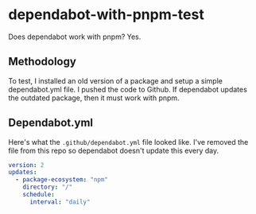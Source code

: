 # dependabot-with-pnpm-test

Does dependabot work with pnpm? Yes.

## Methodology

To test, I installed an old version of a package and setup a simple dependabot.yml file. I pushed the code to Github. If dependabot updates the outdated package, then it must work with pnpm.

## Dependabot.yml

Here's what the `.github/dependabot.yml` file looked like. I've removed the file from this repo so dependabot doesn't update this every day.

```yml
version: 2
updates:
  - package-ecosystem: "npm"
    directory: "/"
    schedule:
      interval: "daily"
```
